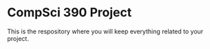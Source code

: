 # CompSci 390 Project

This is the respository where you will keep everything related to your project.
